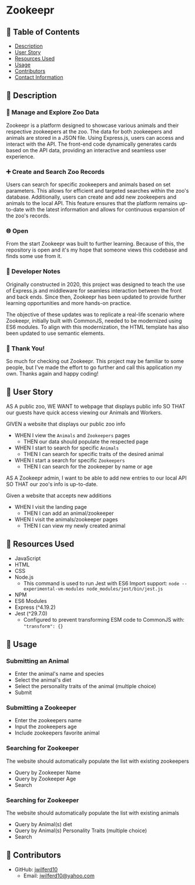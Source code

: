 # Zookeepr

## 📂 Table of Contents 
- [Description](#wave-description)
- [User Story](#open_book-user-story)
- [Resources Used](#floppy_disk-resources-used)
- [Usage](#minidisc-usage)
- [Contributors](#paperclip-contributors)
- [Contact Information](#e-mail-contact-information)

## :wave: Description
### :page_with_curl: Manage and Explore Zoo Data
Zookeepr is a platform designed to showcase various animals and their respective zookeepers at the zoo. The data for both zookeepers and animals are stored in a JSON file. Using Express.js, users can access and interact with the API. The front-end code dynamically generates cards based on the API data, providing an interactive and seamless user experience.

### :heavy_plus_sign: Create and Search Zoo Records
Users can search for specific zookeepers and animals based on set parameters.  This allows for efficient and targeted searches within the zoo's database. Additionally, users can create and add new zookeepers and animals to the local API. This feature ensures that the platform remains up-to-date with the latest information and allows for continuous expansion of the zoo's records.

### :globe_with_meridians: Open
From the start Zookeepr was built to further learning. Because of this, the repository is open and it's my hope that someone views this codebase and finds some use from it.

### 💭 Developer Notes
Originally constructed in 2020, this project was designed to teach the use of Express.js and middleware for seamless interaction between the front and back ends. Since then, Zookeepr has been updated to provide further learning opportunities and more hands-on practice.

The objective of these updates was to replicate a real-life scenario where Zookeepr, initially built with CommonJS, needed to be modernized using ES6 modules. To align with this modernization, the HTML template has also been updated to use semantic elements.

### 🙏 Thank You!
So much for checking out Zookeepr. This project may be familiar to some people, but I've made the effort to go further and call this application my own. Thanks again and happy coding!

## :open_book: User Story
AS A public zoo, WE WANT to webpage that displays public info SO THAT our guests have quick access viewing our Animals and Workers. 

GIVEN a website that displays our public zoo info
- WHEN I view the `Animals` and `Zookeepers` pages
  - THEN our data should populate the respected page
- WHEN I start to search for specific `Animals`
  - THEN I can search for specific traits of the desired animal
- WHEN I start a search for specific `Zookeepers`
  - THEN I can search for the zookeeper by name or age

AS A Zookeepr admin, I want to be able to add new entries to our local API SO THAT our zoo's info is up-to-date.

Given a website that accepts new additions
- WHEN I visit the landing page
  - THEN I can add an animal/zookeeper
- WHEN I visit the animals/zookeeper pages
  - THEN I can view my newly created animal

## :floppy_disk: Resources Used
- JavaScript
- HTML
- CSS
- Node.js
  - This command is used to run Jest with ES6 Import support: `node --experimental-vm-modules node_modules/jest/bin/jest.js`
- NPM
- ES6 Modules
- Express (^4.19.2)
- Jest (^29.7.0)
  - Configured to prevent transforming ESM code to CommonJS with: `"transform": {}`

## :minidisc: Usage
### Submitting an Animal
- Enter the animal's name and species
- Select the animal's diet
- Select the personality traits of the animal (multiple choice)
- Submit

### Submitting a Zookeeper
- Enter the zookeepers name
- Input the zookeepers age
- Include zookeepers favorite animal

### Searching for Zookeeper
The website should automatically populate the list with existing zookeepers
- Query by Zookeeper Name
- Query by Zookeeper Age
- Search

### Searching for Zookeeper
The website should automatically populate the list with existing animals
- Query by Animal(s) diet
- Query by Animal(s) Personality Traits (multiple choice)
- Search
  
## :paperclip: Contributors
- GitHub: [jwilferd10](https://github.com/jwilferd10)
  - Email: jwilferd10@yahoo.com
